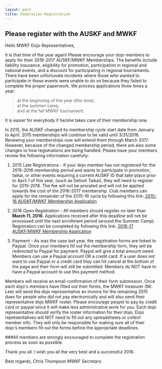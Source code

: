 ```yaml
---
layout: post
title: Federation Registration
---
```



## Please register with the AUSKF and MWKF

Hello MWKF Dojo Representatives,

It is that time of the year again! Please encourage your dojo members to apply for their 2016-2017 AUSKF/MWKF Memberships.
The benefits include liability insurance, eligibility for promotion, participation in regional and national events,
and a discount for participating in regional tournaments.  There have been unfortunate incidents where those who wanted to
participate in these events were unable to do so because they failed to complete the proper paperwork.
We process applications three times a year:

>at the beginning of the year (this time),<br>
>at the summer camp,<br>
>and at the fall MWKF tournament.<br>

It is easier for everybody if he/she takes care of their membership now.

In 2015, the AUSKF changed its membership cycle start date from January to April.
2015 memberships will continue to be valid until 3/31/2016.  Renewing your memberships now will extend them through March 2017.
However, because of the changed membership period, there are also some changes to how registrations are being handled.
Please have your members review the following information carefully:

1.  2015 Late Registrations - if your dojo member has not registered for the 2015-2016 membership period and wants to participate in promotion,
taikai, or other events requiring a current AUSKF ID that take place prior to April 1 of this year,
(such as Detroit Taikai), they will need to register for 2015-2016.  The fee will not be prorated and will not be
applied towards the cost of the 2016-2017 membership.  Club members can apply for the remainder of
the 2015-16 cycle by following this link:  [2015-16 AUSKF/MWKF Membership Application](https://form.jotform.com/52613814253956)

2.  2016 Open Registration - All members should register no later than
**March 11, 2016**.  Applications received after this deadline will not be processed until the next enrollment period (around the Summer Camp).
Registration can be completed by following this link:  [2016-17 AUSKF/MWKF Membership Application](https://form.jotform.com/60044988552967)


3.  Payment - As was the case last year, the registration forms are linked to Paypal.
Once your members fill out the membership form, they will be redirected to Paypal for payment.
Paypal will give a total amount owed.  Members can use a Paypal account OR a credit card.
If a user does not want to use Paypal or a credit card they can hit cancel at the bottom of the page and their form will still be submitted.
Members do NOT have to have a Paypal account to use this payment method.

 Members will receive an email confirmation of their form submission.  Once each dojo's members have filled out their forms,
 the MWKF treasurer (Mr. Lee) will send the dojo representative an invoice for the remaining 2015 dues for people who did not pay
 electronically and will also send their representative dojo MWKF roster.  Please encourage people to pay by credit card or paypal
 since it will make less administrative work for you.  Each dojo representative should verify the roster information for their dojo.
 Dojo representatives will NOT need to fill out any spreadsheets or collect member info.  They will only be responsible for making sure
 all of their dojo's members fill out the forms before the appropriate deadlines.

###All members are strongly encouraged to complete the registration process as soon as possible.

 Thank you all. I wish you all the very best and a successful 2016.

  Best regards,
  Chris Thompson
  MWKF Secretary

